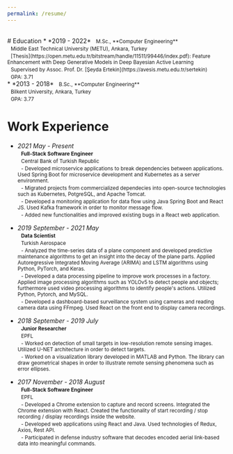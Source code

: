 ```yaml
---
permalink: /resume/
---
```

<br>
# Education
* *2019 - 2022*  
        &nbsp; <small> M.Sc., **Computer Engineering** </small> <br>
        &nbsp; <small> Middle East Technical University (METU), Ankara, Turkey </small> <br>
        &nbsp; <small> [Thesis](https://open.metu.edu.tr/bitstream/handle/11511/99446/index.pdf): Feature Enhancement with Deep Generative Models in Deep Bayesian Active Learning </small> <br>
        &nbsp; <small> Supervised by Assoc. Prof. Dr. [Şeyda Ertekin](https://avesis.metu.edu.tr/sertekin) </small> <br>
        &nbsp; <small> GPA: 3.71 </small> <br>
* *2013 - 2018*  
        &nbsp; <small> B.Sc., **Computer Engineering** </small> <br>
        &nbsp; <small> Bilkent University, Ankara, Turkey </small> <br>
        &nbsp; <small> GPA: 3.77 </small> <br>
        
# Work Experience
* *2021 May - Present*  
        &nbsp; <small> **Full-Stack Software Engineer** </small> <br>
        &nbsp; <small> Central Bank of Turkish Republic </small> <br>
        &nbsp; <small> - Developed microservice applications to break dependencies between applications. Used Spring Boot for microservice development and Kubernetes as a server environment. </small> <br>
        &nbsp; <small> -  Migrated projects from commercialized dependecies into open-source technologies such as Kubernetes, PotgreSQL, and Apache Tomcat. </small> <br>
        &nbsp; <small> - Developed a monitoring application for data flow using Java Spring Boot and React JS. Used Kafka framework in order to monitor message flow. </small> <br>
        &nbsp; <small> - Added new functionalities and improved existing bugs in a React web application. </small> <br>
        
* *2019 September - 2021 May*  
        &nbsp; <small> **Data Scientist** </small> <br>
        &nbsp; <small> Turkish Aerospace </small> <br>
        &nbsp; <small> - Analyzed the time-series data of a plane component and developed predictive maintenance algorithms to get an insight into the decay of the plane parts. Applied Autoregressive Integrated Moving Average (ARIMA) and LSTM algorithms using Python, PyTorch, and Keras. </small> <br>
        &nbsp; <small> - Developed a data processing pipeline to improve work processes in a factory. Applied image processing algorithms such as YOLOv5 to detect people and objects; furthermore used video processing algorithms to identify people's actions. Utilized Python, Pytorch, and MySQL. </small> <br>
        &nbsp; <small> - Developed a dashboard-based surveillance system using cameras and reading camera data using FFmpeg. Used React on the front end to display camera recordings. </small> <br>
        
* *2018 September - 2019 July*  
        &nbsp; <small> **Junior Researcher** </small> <br>
        &nbsp; <small> EPFL </small> <br>
        &nbsp; <small> - Worked on detection of small targets in low-resolution remote sensing images. Utilized U-NET architecture in order to detect targets. </small> <br>
        &nbsp; <small> - Worked on a visualization library developed in MATLAB and Python. The library can draw geometrical shapes in order to illustrate remote sensing phenomena such as error ellipses. </small> <br>

* *2017 November - 2018 August*  
        &nbsp; <small> **Full-Stack Software Engineer** </small> <br>
        &nbsp; <small> EPFL </small> <br>
        &nbsp; <small> - Developed a Chrome extension to capture and record screens. Integrated the Chrome extension with React. Created the functionality of start recording / stop recording / display recordings inside the website. </small> <br>
        &nbsp; <small> - Developed web applications using React and Java. Used technologies of Redux, Axios, Rest API. </small> <br>
        &nbsp; <small> - Participated in defense industry software that decodes encoded aerial link-based data into meaningful commands. </small> <br>
